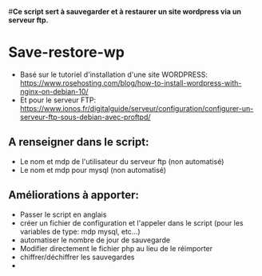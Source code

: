 #**Ce script sert à sauvegarder et à restaurer un site wordpress via un serveur ftp.**

# Save-restore-wp

- Basé sur le tutoriel d'installation d'une site WORDPRESS: https://www.rosehosting.com/blog/how-to-install-wordpress-with-nginx-on-debian-10/
- Et pour le serveur FTP: https://www.ionos.fr/digitalguide/serveur/configuration/configurer-un-serveur-ftp-sous-debian-avec-proftpd/

## A renseigner dans le script:
- Le nom et mdp de l'utilisateur du serveur ftp (non automatisé)
- Le nom et mdp pour mysql (non automatisé)

## Améliorations à apporter:
 - Passer le script en anglais
 - créer un fichier de configuration et l'appeler dans le script (pour les variables de type: mdp mysql, etc...)
 - automatiser le nombre de jour de sauvegarde
 - Modifier directement le fichier php au lieu de le réimporter
 - chiffrer/déchiffrer les sauvegardes
 - 
